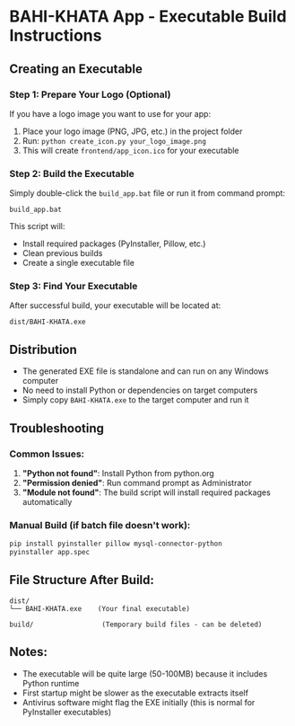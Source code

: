 # BAHI-KHATA App - Executable Build Instructions

## Creating an Executable

### Step 1: Prepare Your Logo (Optional)
If you have a logo image you want to use for your app:
1. Place your logo image (PNG, JPG, etc.) in the project folder
2. Run: `python create_icon.py your_logo_image.png`
3. This will create `frontend/app_icon.ico` for your executable

### Step 2: Build the Executable
Simply double-click the `build_app.bat` file or run it from command prompt:
```
build_app.bat
```

This script will:
- Install required packages (PyInstaller, Pillow, etc.)
- Clean previous builds
- Create a single executable file

### Step 3: Find Your Executable
After successful build, your executable will be located at:
```
dist/BAHI-KHATA.exe
```

## Distribution
- The generated EXE file is standalone and can run on any Windows computer
- No need to install Python or dependencies on target computers
- Simply copy `BAHI-KHATA.exe` to the target computer and run it

## Troubleshooting

### Common Issues:
1. **"Python not found"**: Install Python from python.org
2. **"Permission denied"**: Run command prompt as Administrator
3. **"Module not found"**: The build script will install required packages automatically

### Manual Build (if batch file doesn't work):
```bash
pip install pyinstaller pillow mysql-connector-python
pyinstaller app.spec
```

## File Structure After Build:
```
dist/
└── BAHI-KHATA.exe    (Your final executable)

build/                 (Temporary build files - can be deleted)
```

## Notes:
- The executable will be quite large (50-100MB) because it includes Python runtime
- First startup might be slower as the executable extracts itself
- Antivirus software might flag the EXE initially (this is normal for PyInstaller executables)

